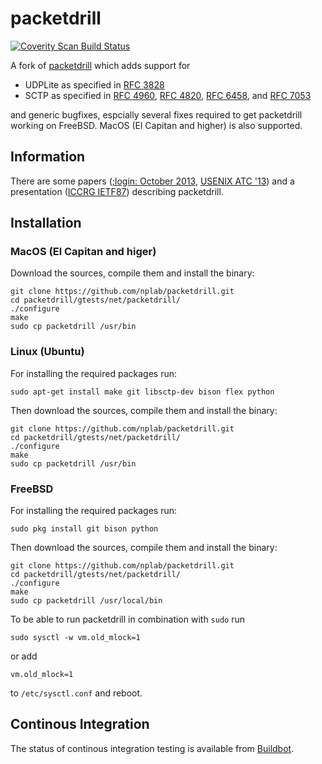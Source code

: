 # packetdrill
[![Coverity Scan Build Status](https://scan.coverity.com/projects/13944/badge.svg)](https://scan.coverity.com/projects/packetdrill-nplab)

A fork of [packetdrill](https://code.google.com/p/packetdrill/) which adds support for
* UDPLite as specified in [RFC 3828](https://tools.ietf.org/html/rfc3828)
* SCTP as specified in [RFC 4960](https://tools.ietf.org/html/rfc4960),  [RFC 4820](https://tools.ietf.org/html/rfc4820), [RFC 6458](https://tools.ietf.org/html/rfc6458), and [RFC 7053](https://tools.ietf.org/html/rfc7053)

and generic bugfixes, espcially several fixes required to get packetdrill working on FreeBSD.
MacOS (El Capitan and higher) is also supported.

## Information
There are some papers ([;login: October 2013](https://www.usenix.org/system/files/login/articles/10_cardwell-online.pdf), [USENIX ATC '13](https://www.usenix.org/system/files/conference/atc13/atc13-cardwell.pdf)) and a presentation ([ICCRG IETF87](https://www.ietf.org/proceedings/87/slides/slides-87-iccrg-1.pdf)) describing packetdrill.

## Installation
### MacOS (El Capitan and higer)
Download the sources, compile them and install the binary:
```
git clone https://github.com/nplab/packetdrill.git
cd packetdrill/gtests/net/packetdrill/
./configure
make
sudo cp packetdrill /usr/bin
```
### Linux (Ubuntu)
For installing the required packages run:
```
sudo apt-get install make git libsctp-dev bison flex python
```
Then download the sources, compile them and install the binary:
```
git clone https://github.com/nplab/packetdrill.git
cd packetdrill/gtests/net/packetdrill/
./configure
make
sudo cp packetdrill /usr/bin
```
### FreeBSD
For installing the required packages run:
```
sudo pkg install git bison python
```
Then download the sources, compile them and install the binary:
```
git clone https://github.com/nplab/packetdrill.git
cd packetdrill/gtests/net/packetdrill/
./configure
make
sudo cp packetdrill /usr/local/bin
```
To be able to run packetdrill in combination with `sudo` run
```
sudo sysctl -w vm.old_mlock=1
```
or add
```
vm.old_mlock=1
```
to `/etc/sysctl.conf` and reboot.
##  Continous Integration
The status of continous integration testing is available from [Buildbot](http://buildbot.nplab.de:38010/#/console).
